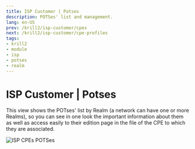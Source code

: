 ```yaml
---
title: ISP Customer | Potses
description: POTSes' list and management.
lang: en-US
prev: /krill2/isp-customer/cpes
next: /krill2/isp-customer/cpe-profiles
tags:
- krill2
- module
- isp
- potses
- realm
---
```

# ISP Customer | Potses

This view shows the POTses' list by Realm (a network can have one or more Realms), so you can see in one look the important information about them as well as access easily to their edition page in the file of the CPE to which they are associated.

![ISP CPEs POTSes](@images/krill2/isp-customer/0501.png)
